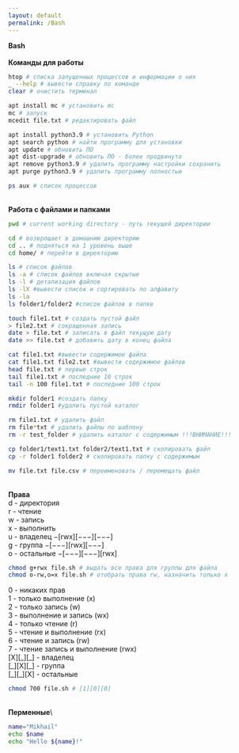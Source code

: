 ```yaml
---
layout: default
permalink: /Bash
---
```

**Bash**\
\
**Команды для работы**
```bash
htop # списка запущенных процессов и информации о них
_ --help # вывести справку по команде
clear # очистить терминал

apt install mc # установить mc
mc # запуск
mcedit file.txt # редактировать файл

apt install python3.9 # установить Python
apt search python # найти программу для установки
apt update # обновить ПО
apt dist-upgrade # обновить ПО - более продвинуто
apt remove python3.9 # удалить программу настройки сохранить
apt purge python3.9 # удалить программу полностью

ps aux # список процессов
```
\
**Работа с файлами и папками**
```bash
pwd # current working directory - путь текущей директории

cd # возврощает в домашнию директорию
cd .. # подняться на 1 уровень выше
cd home/ # перейти в директорию

ls # список файлов
ls -a # список файлов включая скрытые
ls -l # детализация файлов
ls -lX #вывести список и сортировать по алфавиту
ls -la
ls folder1/folder2 #список файлов в папке

touch file1.txt # создать пустой файл
> file2.txt # сокращенная запись
date > file.txt # записать в файл текущую дату
date >> file.txt # добавить дату в конец файла

cat file1.txt #вывести содержимое файла
cat file1.txt file2.txt #вывести содержимое файлов
head file.txt # первые строк
tail file1.txt # последние 10 строк
tail -n 100 file1.txt # последние 100 строк

mkdir folder1 #создать папку
rmdir folder1 #удалить пустой каталог

rm file1.txt # удалить файл
rm file*txt # удалить файлы по шаблону
rm -r test_folder # удалить каталог с содержимым !!!ВНИМАНИЕ!!!

cp folder1/text1.txt folder2/text1.txt # скопировать файл
cp -r folder1 folder2 # скопировать папку с содержимым

mv file.txt file.csv # переименовать / перемещать файл
```
\
**Права**\
d - директория\
r - чтение\
w - запись\
x - выполнить\
u - владелец &#8722;[rwx][&#8722;&#8722;&#8722;][&#8722;&#8722;&#8722;]\
g - группа &#8722;[&#8722;&#8722;&#8722;][rwx][&#8722;&#8722;&#8722;]\
o - остальные &#8722;[&#8722;&#8722;&#8722;][&#8722;&#8722;&#8722;][rwx]
```bash
chmod g+rwx file.sh # выдать все права для группы для файла
chmod o-rw,o=x file.sh # отобрать права rw, назначить только x
```
0 - никаких прав\
1 - только выполнение (x)\
2 - только запись (w)\
3 - выполнение и запись (wx)\
4 - только чтение (r)\
5 - чтение и выполнение (rx)\
6 - чтение и запись (rw)\
7 - чтение запись и выполнение (rwx)\
[X][&#95;][&#95;] - владелец\
[&#95;][X][&#95;] - группа\
[&#95;][&#95;][X] - остальные
```bash
chmod 700 file.sh # [1][0][0]
```
\
**Перменные**\
```bash
name="Mikhail"
echo $name
echo "Hello ${name}!"
```
